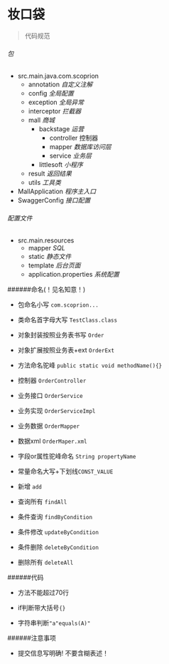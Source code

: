 妆口袋
======================
>代码规范
###### 包
- src.main.java.com.scoprion
  - annotation  *自定义注解*
  - config      *全局配置*
  - exception *全局异常*
  - interceptor *拦截器*
  - mall *商城*
     - backstage  *运营*
         - controller 控制器
         - mapper *数据库访问层*
         - service *业务层*
     - littlesoft *小程序*
  - result *返回结果*
  - utils *工具类*
- MallApplication *程序主入口*
- SwaggerConfig  *接口配置*

###### 配置文件
     
- src.main.resources
  - mapper  *SQL*
  - static  *静态文件*
  - template *后台页面*
  - application.properties *系统配置*
  
######命名(！见名知意！)
- 包命名小写 `com.scoprion...`

- 类命名首字母大写 `TestClass.class`

- 对象封装按照业务表书写 `Order`

- 对象扩展按照业务表+ext `OrderExt`

- 方法命名驼峰 `public static void methodName(){}`

- 控制器 `OrderController`

- 业务接口 `OrderService`

- 业务实现 `OrderServiceImpl`

- 业务数据 `OrderMapper`

- 数据xml `OrderMaper.xml`

- 字段or属性驼峰命名 `String propertyName`

- 常量命名大写+下划线`CONST_VALUE`

- 新增 `add`

- 查询所有 `findAll`

- 条件查询 `findByCondition`

- 条件修改 `updateByCondition`

- 条件删除 `deleteByCondition`

- 删除所有 `deleteAll`

######代码

- 方法不能超过70行

- if判断带大括号`{}`

- 字符串判断`"a"equals(A)"`

######注意事项
- 提交信息写明确! 不要含糊表述！






     


